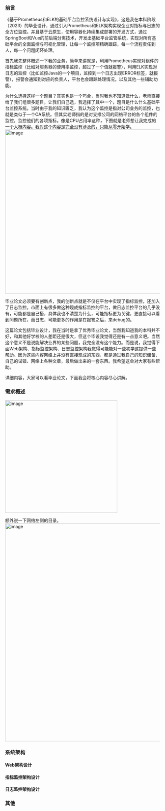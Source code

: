 ### 前言
《基于Prometheus和ELK的基础平台监控系统设计与实现》，这是我在本科阶段（2023）的毕业设计，通过引入Prometheus和ELK架构实现企业对指标与日志的全方位监控。并且基于云原生，使用容器化持续集成部署的开发方式，通过SpringBoot和Vue的前后端分离技术，开发出基础平台监管系统，实现对所有基础平台的全面监控与可视化管理，让每一个监控项精确跟踪，每一个流程责任到人，每一个问题闭环处理。

首先我先整体概述一下我的业务，简单来讲就是，利用Prometheus实现对组件的指标监控（比如对服务器的使用率监控，超过了一个值就报警），利用ELK实现对日志的监控（比如监控Java的一个项目，监控到一个日志出现ERROR标签，就报警），报警会通知到对应的负责人，平台也会跟踪处理情况，以及其他一些辅助功能。

为什么选择这样一个题目？其实也是一个巧合，当时我也不知道做什么，老师直接给了我们组很多题目，让我们自己选，我选择了其中一个，题目是什么什么基础平台监控系统。当时由于我的知识匮乏，我认为这个监控是指对公司业务的监控，也就是类似于一个OA系统。但其实老师指的是对支撑公司的网络平台的各个组件的监控，监控他们的各项指标，像是CPU占用率这种，下图就是老师想让我完成的一个大概内容。我对这个内容是完全没有涉及的，只能从零开始学。
<img width="532" alt="image" src="https://github.com/MatoYing/GraduationProject/assets/57103853/ff73b0ee-c6f5-4822-b2b5-ddfc0a75483b">

毕业论文必须要有创新点，我的创新点就是不仅在平台中实现了指标监控，还加入了日志监控。市面上有很多做这种现成指标监控的平台，做日志监控平台的几乎没有，可能都是自己搭，具体我也不清楚为什么，可能指标更为关键，更直接可以看到问题所在，而日志，可能更多的作用是在报警之后，来debug的。

这篇论文包括毕业设计，我在当时是拿了优秀毕业论文，当然我知道我的本科并不好，和其他好学校的人差距还是很大，但这个毕设我觉得还是有一点意义吧。当然这个意义不是说能解决业界的某些问题，我完全没有这个能力。而是说，我觉得下面Web架构、指标监控架构、日志监控架构我觉得可能能对一些初学这提供一些帮助。因为这些内容网络上并没有直接现成的东西，都是通过我自己的知识储备、自己的试错、网络上各种文章，最后做出来的一套东西。我希望这会对大家有些帮助。

详细内容，大家可以看毕业论文，下面我会将核心内容尽心讲解。

### 需求概述

<img width="365" alt="image" src="https://github.com/MatoYing/GraduationProject/assets/57103853/de31193e-e826-4bd8-bd2b-80c97f35df7c">

额外说一下网络左侧的目录。
<img width="707" alt="image" src="https://github.com/MatoYing/GraduationProject/assets/57103853/ab612627-b962-4304-a0f4-1ca9e8e24856">


### 系统架构
#### Web架构设计
#### 指标监控架构设计
#### 日志监控架构设计

### 其他




